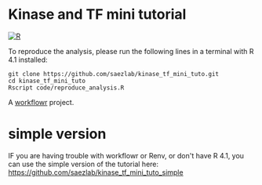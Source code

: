 # Kinase and TF mini tutorial

[![R](https://github.com/saezlab/kinase_tf_mini_tuto/actions/workflows/r.yml/badge.svg)](https://github.com/saezlab/kinase_tf_mini_tuto/actions/workflows/r.yml)

To reproduce the analysis, please run the following lines in a terminal with R 4.1 installed:

```
git clone https://github.com/saezlab/kinase_tf_mini_tuto.git
cd kinase_tf_mini_tuto
Rscript code/reproduce_analysis.R
```

A [workflowr][] project.

[workflowr]: https://github.com/jdblischak/workflowr

# simple version

IF you are having trouble with workflowr or Renv, or don't have R 4.1, you can use the simple version of the tutorial here: https://github.com/saezlab/kinase_tf_mini_tuto_simple
